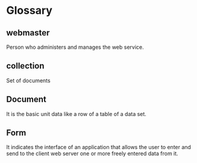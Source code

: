 # Glossary

## webmaster

Person who administers and manages the web service.

## collection

Set of documents

## Document

It is the basic unit data like a row of a table of a data set.

## Form

It indicates the interface of an application that allows the user to enter and send to the client web server one or more freely entered data from it.